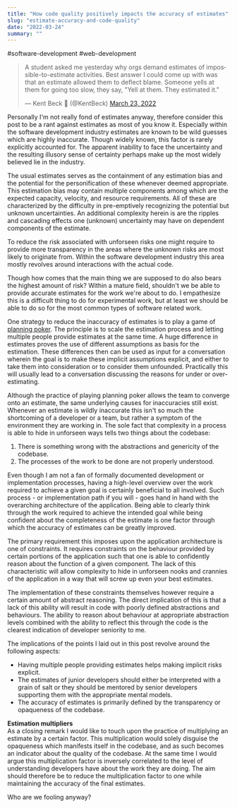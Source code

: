```yaml
---
title: "How code quality positively impacts the accuracy of estimates"
slug: "estimate-accuracy-and-code-quality"
date: "2022-03-24"
summary: ""
---
```


#software-development #web-development

<blockquote class="twitter-tweet" data-dnt="true"><p lang="en" dir="ltr">A student asked me yesterday why orgs demand estimates of impossible-to-estimate activities. Best answer I could come up with was that an estimate allowed them to deflect blame. Someone yells at them for going too slow, they say, &quot;Yell at them. They estimated it.&quot;</p>&mdash; Kent Beck 🌻 (@KentBeck) <a href="https://twitter.com/KentBeck/status/1506654258212458501?ref_src=twsrc%5Etfw">March 23, 2022</a></blockquote>

Personally I'm not really fond of estimates anyway, therefore consider this post to be a rant against estimates as most of you know it. Especially within the software development industry estimates are known to be wild guesses which are highly inaccurate. Though widely known, this factor is rarely explicitly accounted for. The apparent inability to face the uncertainty and the resulting illusory sense of certainty perhaps make up the most widely believed lie in the industry.

The usual estimates serves as the containment of any estimation bias and the potential for the personification of these whenever deemed appropriate. This estimation bias may contain multiple components among which are the expected capacity, velocity, and resource requirements. All of these are characterized by the difficulty in pre-emptively recognizing the potential but unknown uncertainties. An additional complexity herein is are the ripples and cascading effects one (unknown) uncertainty may have on dependent components of the estimate.

To reduce the risk associated with unforseen risks one might require to provide more transparency in the areas where the unknown risks are most likely to originate from. Within the software development industry this area mostly revolves around interactions with the actual code.

Though how comes that the main thing we are supposed to do also bears the highest amount of risk? Within a mature field, shouldn't we be able to provide accurate estimates for the work we're about to do. I empathesize this is a difficult thing to do for experimental work, but at least we should be able to do so for the most common types of software related work. 

One strategy to reduce the inaccuracy of estimates is to play a game of [planning poker](https://en.wikipedia.org/wiki/Planning_poker). The principle is to scale the estimation process and letting multiple people provide estimates at the same time. A huge difference in estimates proves the use of different assumptions as basis for the estimation. These differences then can be used as input for a conversation wherein the goal is to make these implicit assumptions explicit, and either to take them into consideration or to consider them unfounded. Practically this will usually lead to a conversation discussing the reasons for under or over-estimating.

Although the practice of playing planning poker allows the team to converge onto an estimate, the same underlying causes for inaccuracies still exist. Whenever an estimate is wildly inaccurate this isn't so much the shortcoming of a developer or a team, but rather a symptom of the environment they are working in. The sole fact that complexity in a process is able to hide in unforseen ways tells two things about the codebase:

1. There is something wrong with the abstractions and genericity of the codebase.
2. The processes of the work to be done are not properly understood.

Even though I am not a fan of formally documented development or implementation processes, having a high-level overview over the work required to achieve a given goal is certainly beneficial to all involved. Such process - or implementation path if you will - goes hand in hand with the overarching architecture of the application. Being able to clearly think through the work required to achieve the intended goal while being confident about the completeness of the estimate is one factor through which the accuracy of estimates can be greatly improved.

The primary requirement this imposes upon the application architecture is one of constraints. It requires constraints on the behaviour provided by certain portions of the application such that one is able to confidently reason about the function of a given component. The lack of this characteristic will allow complexity to hide in unforseen nooks and crannies of the application in a way that will screw up even your best estimates.

The implementation of these constraints themselves however require a certain amount of abstract reasoning. The direct implication of this is that a lack of this ability will result in code with poorly defined abstractions and behaviours. The ability to reason about behaviour at appropriate abstraction levels combined with the ability to reflect this through the code is the clearest indication of developer seniority to me.

The implications of the points I laid out in this post revolve around the following aspects:

- Having multiple people providing estimates helps making implicit risks explicit.
- The estimates of junior developers should either be interpreted with a grain of salt or they should be mentored by senior developers supporting them with the appropriate mental models.
- The accuracy of estimates is primarily defined by the transparency or opaqueness of the codebase.

**Estimation multipliers**  
As a closing remark I would like to touch upon the practice of multiplying an estimate by a certain factor. This multiplication would solely disguise the opaqueness which manifests itself in the codebase, and as such becomes an indicator about the quality of the codebase. At the same time I would argue this multiplication factor is inversely correlated to the level of understanding developers have about the work they are doing. The aim should therefore be to reduce the multiplication factor to one while maintaining the accuracy of the final estimates.

Who are we fooling anyway?
